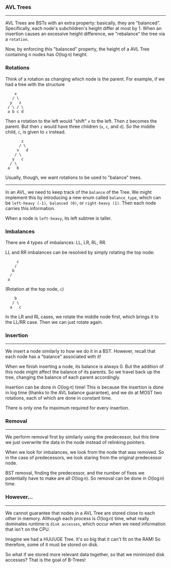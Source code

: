 ### AVL Trees

---

AVL Trees are BSTs with an extra property: basically, they are "balanced". Specifically, each node's subchildren's height differ at most by 1. When an insertion causes an excessive height difference, we "rebalance" the tree via a `rotation`.

Now, by enforcing this "balanced" property, the height of a AVL Tree containing $n$ nodes has $O(\log{n})$ height.

### Rotations

Think of a rotation as changing which node is the parent. For example, if we had a tree with the structure

```
    x
   / \
  y   z
 / \ / \
 a b c d
```

Then a rotation to the left would "shift" `x` to the left. Then z becomes the parent. But then `z` would have three children (`x`, `c`, and `d`). So the middle child, `c`, is given to `x` instead.
```
       z
      / \
     x   d
    / \
   y   c
  / \
 a   b
```

Usually, though, we want rotations to be used to "balance" trees.

--- 

In an AVL, we need to keep track of the `balance` of the Tree. We might implement this by introducing a new enum called `balance_type`, which can be `left-heavy (-1)`,` balanced (0)`, or `right-heavy (1)`. Then each node carries this information.

When a node is `left-heavy`, its left subtree is taller.

### Imbalances

There are 4 types of imbalances: LL, LR, RL, RR.

LL and RR imbalances can be resolved by simply rotating the top node:

```
     c
    /
   b
  /
 a
```
(Rotation at the top node, `c`)
```
    b
   / \
  a   c
```

In the LR and RL cases, we rotate the middle node first, which brings it to the LL/RR case. Then we can just rotate again.

### Insertion

---

We insert a node similarly to how we do it in a BST. However, recall that each node has a "balance" associated with it!

When we finish inserting a node, its balance is always 0. But the addition of this node might affect the balance of its parents. So we travel back up the tree, changing the balance of each parent accordingly.

Insertion can be done in $O(\log{n})$ time! This is because the insertion is done in log time (thanks to the AVL balance guarantee), and we do at MOST two rotations, each of which are done in constant time.

There is only one fix maximum required for every insertion.

### Removal

---

We perform removal first by similarly using the predecessor, but this time we just overwrite the data in the node instead of relinking pointers.

When we look for imbalances, we look from the node that was removed. So in the case of predecessors, we look staring from the original predecessor node.

BST removal, finding the predecessor, and the number of fixes we potentially have to make are all $O(\log{n})$. So removal can be done in $O(\log{n})$ time.

### However...

---

We cannot guarantee that nodes in a AVL Tree are stored close to each other in memory. Although each process is $O(\log{n})$ time, what really dominates runtime is `disk accesses`, which occur when we need information that isn't on the CPU.

Imagine we had a HUUUGE Tree. It's so big that it can't fit on the RAM! So therefore, some of it must be stored on disk.

So what if we stored more relevant data together, so that we minimized disk accesses? That is the goal of B-Trees!


